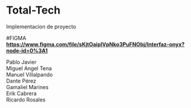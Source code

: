 # Total-Tech
Implementacion de proyecto

#FIGMA <br>
<strong>https://www.figma.com/file/sKjtOaipIVpNko3PuFNObj/Interfaz-onyx?node-id=0%3A1 </strong>

Pablo Javier <br>
Miguel Angel Tena <br>
Manuel Villalpando <br>
Dante Pérez <br>
Gamaliel Marines <br>
Erik Cabrera <br>
Ricardo Rosales <br>


